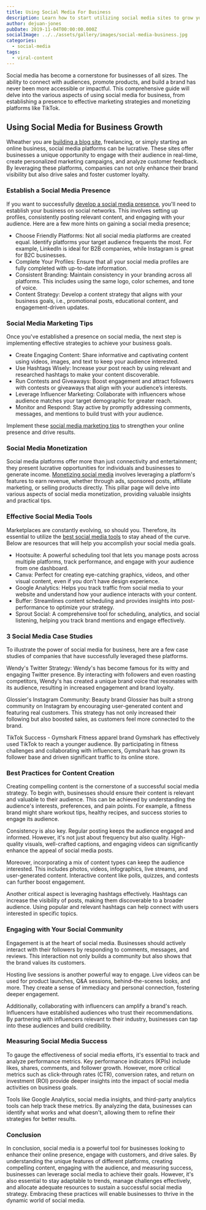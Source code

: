 ```yaml
---
title: Using Social Media For Business
description: Learn how to start utilizing social media sites to grow your business.
author: dejuan-jones
pubDate: 2019-11-04T00:00:00.000Z
socialImage: ../../assets/gallery/images/social-media-business.jpg
categories:
  - social-media
tags:
  - viral-content
---
```


Social media has become a cornerstone for businesses of all sizes. The ability to connect with audiences, promote products, and build a brand has never been more accessible or impactful. This comprehensive guide will delve into the various aspects of using social media for business, from establishing a presence to effective marketing strategies and monetizing platforms like TikTok.

## Using Social Media for Business Growth

Wheather you are [building a blog site](how-to-make-a-blog), freelancing, or simply starting an online business, social media platforms can be lucrative. These sites offer businesses a unique opportunity to engage with their audience in real-time, create personalized marketing campaigns, and analyze customer feedback. By leveraging these platforms, companies can not only enhance their brand visibility but also drive sales and foster customer loyalty.

### Establish a Social Media Presence

If you want to successfully [develop a social media presence](building-a-social-media-presence), you'll need to establish your business on social networks. This involves setting up profiles, consistently posting relevant content, and engaging with your audience. Here are a few more hints on gaining a social media presence;

* Choose Friendly Platforms: Not all social media platforms are created equal. Identify platforms your target audience frequents the most. For example, LinkedIn is ideal for B2B companies, while Instagram is great for B2C businesses.
* Complete Your Profiles: Ensure that all your social media profiles are fully completed with up-to-date information.
* Consistent Branding: Maintain consistency in your branding across all platforms. This includes using the same logo, color schemes, and tone of voice.
* Content Strategy: Develop a content strategy that aligns with your business goals, i.e., promotional posts, educational content, and engagement-driven updates.

### Social Media Marketing Tips

Once you've established a presence on social media, the next step is implementing effective strategies to achieve your business goals.

* Create Engaging Content: Share informative and captivating content using videos, images, and text to keep your audience interested.
* Use Hashtags Wisely: Increase your post reach by using relevant and researched hashtags to make your content discoverable.
* Run Contests and Giveaways: Boost engagement and attract followers with contests or giveaways that align with your audience’s interests.
* Leverage Influencer Marketing: Collaborate with influencers whose audience matches your target demographic for greater reach.
* Monitor and Respond: Stay active by promptly addressing comments, messages, and mentions to build trust with your audience.

Implement these [social media marketing tips](social-media-marketing-tips) to strengthen your online presence and drive results.

### Social Media Monetization

Social media platforms offer more than just connectivity and entertainment; they present lucrative opportunities for individuals and businesses to generate income. [Monetizing social media](social-media-monetization) involves leveraging a platform's features to earn revenue, whether through ads, sponsored posts, affiliate marketing, or selling products directly. This pillar page will delve into various aspects of social media monetization, providing valuable insights and practical tips.

### Effective Social Media Tools

Marketplaces are constantly evolving, so should you. Therefore, its essential to utilize the [best social media tools](top-social-media-tools) to stay ahead of the curve. Below are resources that will help you accomplish your social media goals.

* Hootsuite: A powerful scheduling tool that lets you manage posts across multiple platforms, track performance, and engage with your audience from one dashboard.
* Canva: Perfect for creating eye-catching graphics, videos, and other visual content, even if you don’t have design experience.
* Google Analytics: Helps you track traffic from social media to your website and understand how your audience interacts with your content.
* Buffer: Streamlines content scheduling and provides insights into post-performance to optimize your strategy.
* Sprout Social: A comprehensive tool for scheduling, analytics, and social listening, helping you track brand mentions and engage effectively.

### 3 Social Media Case Studies

To illustrate the power of social media for business, here are a few case studies of companies that have successfully leveraged these platforms.

Wendy's Twitter Strategy: Wendy's has become famous for its witty and engaging Twitter presence. By interacting with followers and even roasting competitors, Wendy's has created a unique brand voice that resonates with its audience, resulting in increased engagement and brand loyalty.

Glossier's Instagram Community: Beauty brand Glossier has built a strong community on Instagram by encouraging user-generated content and featuring real customers. This strategy has not only increased their following but also boosted sales, as customers feel more connected to the brand.

TikTok Success - Gymshark Fitness apparel brand Gymshark has effectively used TikTok to reach a younger audience. By participating in fitness challenges and collaborating with influencers, Gymshark has grown its follower base and driven significant traffic to its online store.

### Best Practices for Content Creation

Creating compelling content is the cornerstone of a successful social media strategy. To begin with, businesses should ensure their content is relevant and valuable to their audience. This can be achieved by understanding the audience's interests, preferences, and pain points. For example, a fitness brand might share workout tips, healthy recipes, and success stories to engage its audience.

Consistency is also key. Regular posting keeps the audience engaged and informed. However, it's not just about frequency but also quality. High-quality visuals, well-crafted captions, and engaging videos can significantly enhance the appeal of social media posts.

Moreover, incorporating a mix of content types can keep the audience interested. This includes photos, videos, infographics, live streams, and user-generated content. Interactive content like polls, quizzes, and contests can further boost engagement.

Another critical aspect is leveraging hashtags effectively. Hashtags can increase the visibility of posts, making them discoverable to a broader audience. Using popular and relevant hashtags can help connect with users interested in specific topics.

### Engaging with Your Social Community

Engagement is at the heart of social media. Businesses should actively interact with their followers by responding to comments, messages, and reviews. This interaction not only builds a community but also shows that the brand values its customers.

Hosting live sessions is another powerful way to engage. Live videos can be used for product launches, Q&A sessions, behind-the-scenes looks, and more. They create a sense of immediacy and personal connection, fostering deeper engagement.

Additionally, collaborating with influencers can amplify a brand's reach. Influencers have established audiences who trust their recommendations. By partnering with influencers relevant to their industry, businesses can tap into these audiences and build credibility.

### Measuring Social Media Success

To gauge the effectiveness of social media efforts, it's essential to track and analyze performance metrics. Key performance indicators (KPIs) include likes, shares, comments, and follower growth. However, more critical metrics such as click-through rates (CTR), conversion rates, and return on investment (ROI) provide deeper insights into the impact of social media activities on business goals.

Tools like Google Analytics, social media insights, and third-party analytics tools can help track these metrics. By analyzing the data, businesses can identify what works and what doesn't, allowing them to refine their strategies for better results.

### Conclusion

In conclusion, social media is a powerful tool for businesses looking to enhance their online presence, engage with customers, and drive sales. By understanding the unique features of different platforms, creating compelling content, engaging with the audience, and measuring success, businesses can leverage social media to achieve their goals. However, it's also essential to stay adaptable to trends, manage challenges effectively, and allocate adequate resources to sustain a successful social media strategy. Embracing these practices will enable businesses to thrive in the dynamic world of social media.
